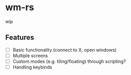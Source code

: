 # wm-rs

wip

## Features
- [ ] Basic functionality (connect to X, open windows)
- [ ] Multiple screens
- [ ] Custom modes (e.g. tiling/floating) through scripting?
- [ ] Handling keybinds
